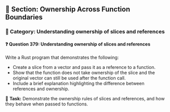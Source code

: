 ## 📘 Section: Ownership Across Function Boundaries  
### 🔹 Category: Understanding ownership of slices and references  
#### ❓ Question 379: Understanding ownership of slices and references

Write a Rust program that demonstrates the following:

- Create a slice from a vector and pass it as a reference to a function.
- Show that the function does not take ownership of the slice and the original vector can still be used after the function call.
- Include a brief explanation highlighting the difference between references and ownership.

🔧 **Task:** Demonstrate the ownership rules of slices and references, and how they behave when passed to functions.
